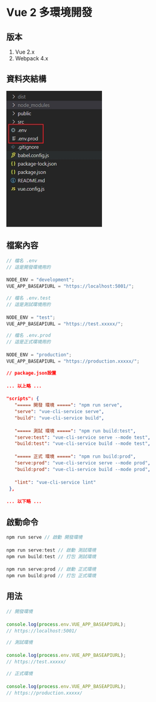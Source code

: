 # Vue 2 多環境開發

## 版本

1. Vue 2.x
2. Webpack 4.x

## 資料夾結構

![dirStructor](.\VueMultEnvImage\dirStruct.jpg)

## 檔案內容

```js
// 檔名 .env
// 這是開發環境用的

NODE_ENV = "development";
VUE_APP_BASEAPIURL = "https://localhost:5001/";
```

```js
// 檔名 .env.test
// 這是測試環境用的

NODE_ENV = "test";
VUE_APP_BASEAPIURL = "https://test.xxxxx/";
```

```js
// 檔名 .env.prod
// 這是正式環境用的

NODE_ENV = "production";
VUE_APP_BASEAPIURL = "https://production.xxxxx/";
```

```json
// package.json設置

... 以上略 ...

"scripts": {
   "===== 開發 環境 =====": "npm run serve",
   "serve": "vue-cli-service serve",
   "build": "vue-cli-service build",

   "===== 測試 環境 =====": "npm run build:test",
   "serve:test": "vue-cli-service serve --mode test",
   "build:test": "vue-cli-service build --mode test",

   "===== 正式 環境 =====": "npm run build:prod",
   "serve:prod": "vue-cli-service serve --mode prod",
   "build:prod": "vue-cli-service build --mode prod",

   "lint": "vue-cli-service lint"
 },

... 以下略 ...

```

## 啟動命令

```js
npm run serve // 啟動 開發環境

npm run serve:test // 啟動 測試環境
npm run build:test // 打包 測試環境

npm run serve:prod // 啟動 正式環境
npm run build:prod // 打包 正式環境
```

## 用法

```js
// 開發環境

console.log(process.env.VUE_APP_BASEAPIURL);
// https://localhost:5001/
```

```js
// 測試環境

console.log(process.env.VUE_APP_BASEAPIURL);
// https://test.xxxxx/
```

```js
// 正式環境

console.log(process.env.VUE_APP_BASEAPIURL);
// https://production.xxxxx/
```
